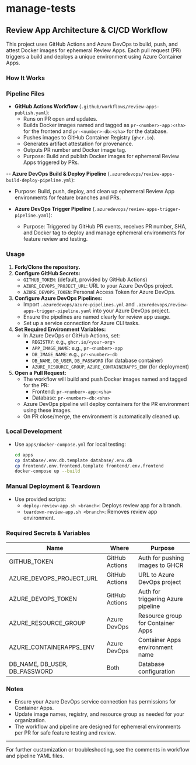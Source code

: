# manage-tests

## Review App Architecture & CI/CD Workflow

This project uses GitHub Actions and Azure DevOps to build, push, and attest Docker images for ephemeral Review Apps. Each pull request (PR) triggers a build and deploys a unique environment using Azure Container Apps.

### How It Works

### Pipeline Files

- **GitHub Actions Workflow** (`.github/workflows/review-apps-publish.yaml`):
  - Runs on PR open and updates.
  - Builds Docker images named and tagged as `pr-<number>-app:<sha>` for the frontend and `pr-<number>-db:<sha>` for the database.
  - Pushes images to GitHub Container Registry (`ghcr.io`).
  - Generates artifact attestation for provenance.
  - Outputs PR number and Docker image tag.
  - Purpose: Build and publish Docker images for ephemeral Review Apps triggered by PRs.

-- **Azure DevOps Build & Deploy Pipeline** (`.azuredevops/review-apps-build-deploy-pipeline.yml`):
  - Purpose: Build, push, deploy, and clean up ephemeral Review App environments for feature branches and PRs.

- **Azure DevOps Trigger Pipeline** (`.azuredevops/review-apps-trigger-pipeline.yaml`):
  - Purpose: Triggered by GitHub PR events, receives PR number, SHA, and Docker tag to deploy and manage ephemeral environments for feature review and testing.

### Usage

1. **Fork/Clone the repository.**
2. **Configure GitHub Secrets:**
   - `GITHUB_TOKEN`: (default, provided by GitHub Actions)
   - `AZURE_DEVOPS_PROJECT_URL`: URL to your Azure DevOps project.
   - `AZURE_DEVOPS_TOKEN`: Personal Access Token for Azure DevOps.
3. **Configure Azure DevOps Pipelines:**
   - Import `.azuredevops/azure-pipelines.yml` and `.azuredevops/review-apps-trigger-pipeline.yaml` into your Azure DevOps project.
   - Ensure the pipelines are named clearly for review app usage.
   - Set up a service connection for Azure CLI tasks.
4. **Set Required Environment Variables:**
   - In Azure DevOps or GitHub Actions, set:
     - `REGISTRY`: e.g., `ghcr.io/<your-org>`
     - `APP_IMAGE_NAME`: e.g., `pr-<number>-app`
     - `DB_IMAGE_NAME`: e.g., `pr-<number>-db`
     - `DB_NAME`, `DB_USER`, `DB_PASSWORD` (for database container)
     - `AZURE_RESOURCE_GROUP`, `AZURE_CONTAINERAPPS_ENV` (for deployment)
5. **Open a Pull Request:**
   - The workflow will build and push Docker images named and tagged for the PR:
     - Frontend: `pr-<number>-app:<sha>`
     - Database: `pr-<number>-db:<sha>`
   - Azure DevOps pipeline will deploy containers for the PR environment using these images.
   - On PR close/merge, the environment is automatically cleaned up.

### Local Development

- Use `apps/docker-compose.yml` for local testing:
  ```bash
  cd apps
  cp database/.env.db.template database/.env.db
  cp frontend/.env.frontend.template frontend/.env.frontend
  docker-compose up --build
  ```

### Manual Deployment & Teardown

- Use provided scripts:
  - `deploy-review-app.sh <branch>`: Deploys review app for a branch.
  - `teardown-review-app.sh <branch>`: Removes review app environment.

### Required Secrets & Variables

| Name                      | Where           | Purpose                                 |
|---------------------------|-----------------|-----------------------------------------|
| GITHUB_TOKEN              | GitHub Actions  | Auth for pushing images to GHCR          |
| AZURE_DEVOPS_PROJECT_URL  | GitHub Actions  | URL to Azure DevOps project              |
| AZURE_DEVOPS_TOKEN        | GitHub Actions  | Auth for triggering Azure pipeline        |
| AZURE_RESOURCE_GROUP      | Azure DevOps    | Resource group for Container Apps        |
| AZURE_CONTAINERAPPS_ENV   | Azure DevOps    | Container Apps environment name          |
| DB_NAME, DB_USER, DB_PASSWORD | Both        | Database configuration                   |

### Notes

- Ensure your Azure DevOps service connection has permissions for Container Apps.
- Update image names, registry, and resource group as needed for your organization.
- The workflow and pipeline are designed for ephemeral environments per PR for safe feature testing and review.

---

For further customization or troubleshooting, see the comments in workflow and pipeline YAML files.